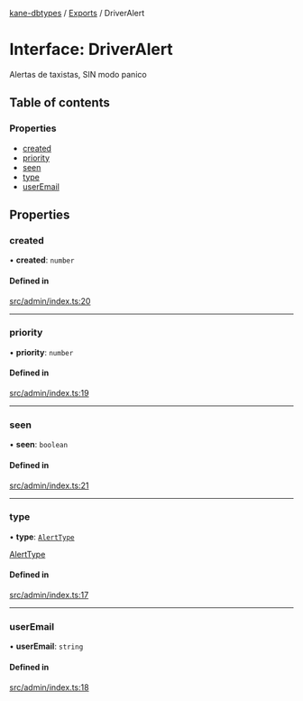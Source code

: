 [kane-dbtypes](../README.md) / [Exports](../modules.md) / DriverAlert

# Interface: DriverAlert

Alertas de taxistas, SIN modo panico

## Table of contents

### Properties

- [created](DriverAlert.md#created)
- [priority](DriverAlert.md#priority)
- [seen](DriverAlert.md#seen)
- [type](DriverAlert.md#type)
- [userEmail](DriverAlert.md#useremail)

## Properties

### created

• **created**: `number`

#### Defined in

[src/admin/index.ts:20](https://github.com/gatitolabs/kane-dbtypes/blob/2779253/src/admin/index.ts#L20)

___

### priority

• **priority**: `number`

#### Defined in

[src/admin/index.ts:19](https://github.com/gatitolabs/kane-dbtypes/blob/2779253/src/admin/index.ts#L19)

___

### seen

• **seen**: `boolean`

#### Defined in

[src/admin/index.ts:21](https://github.com/gatitolabs/kane-dbtypes/blob/2779253/src/admin/index.ts#L21)

___

### type

• **type**: [`AlertType`](../modules.md#alerttype)

[AlertType](../modules.md#alerttype)

#### Defined in

[src/admin/index.ts:17](https://github.com/gatitolabs/kane-dbtypes/blob/2779253/src/admin/index.ts#L17)

___

### userEmail

• **userEmail**: `string`

#### Defined in

[src/admin/index.ts:18](https://github.com/gatitolabs/kane-dbtypes/blob/2779253/src/admin/index.ts#L18)
